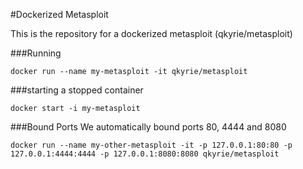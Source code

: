 #Dockerized Metasploit

This is the repository for a dockerized metasploit (qkyrie/metasploit)

###Running

```
docker run --name my-metasploit -it qkyrie/metasploit
```

###starting a stopped container

```
docker start -i my-metasploit
```

###Bound Ports
We automatically bound ports 80, 4444 and 8080

```
docker run --name my-other-metasploit -it -p 127.0.0.1:80:80 -p 127.0.0.1:4444:4444 -p 127.0.0.1:8080:8080 qkyrie/metasploit
```
